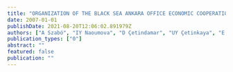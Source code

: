 ```yaml
---
title: "ORGANIZATION OF THE BLACK SEA ANKARA OFFICE ECONOMIC COOPERATION (BSEC)"
date: 2007-01-01
publishDate: 2021-08-20T12:06:02.891979Z
authors: ["A Szabó", "IY Naoumova", "D Çetindamar", "UY Çetinkaya", "E Dejan", " ..."]
publication_types: ["0"]
abstract: ""
featured: false
publication: ""
---
```


